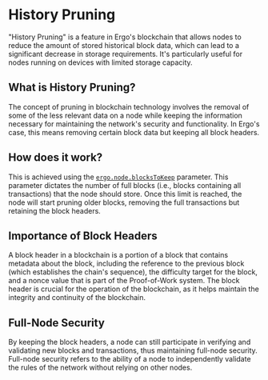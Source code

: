 # History Pruning


"History Pruning" is a feature in Ergo's blockchain that allows nodes to reduce the amount of stored historical block data, which can lead to a significant decrease in storage requirements. It's particularly useful for nodes running on devices with limited storage capacity.

## What is History Pruning?

The concept of pruning in blockchain technology involves the removal of some of the less relevant data on a node while keeping the information necessary for maintaining the network's security and functionality. In Ergo's case, this means removing certain block data but keeping all block headers.


## How does it work?

This is achieved using the [`ergo.node.blocksToKeep`](conf-node.md#blocks-to-keep) parameter. This parameter dictates the number of full blocks (i.e., blocks containing all transactions) that the node should store. Once this limit is reached, the node will start pruning older blocks, removing the full transactions but retaining the block headers.

## Importance of Block Headers

A block header in a blockchain is a portion of a block that contains metadata about the block, including the reference to the previous block (which establishes the chain's sequence), the difficulty target for the block, and a nonce value that is part of the Proof-of-Work system. The block header is crucial for the operation of the blockchain, as it helps maintain the integrity and continuity of the blockchain.

## Full-Node Security

By keeping the block headers, a node can still participate in verifying and validating new blocks and transactions, thus maintaining full-node security. Full-node security refers to the ability of a node to independently validate the rules of the network without relying on other nodes.
